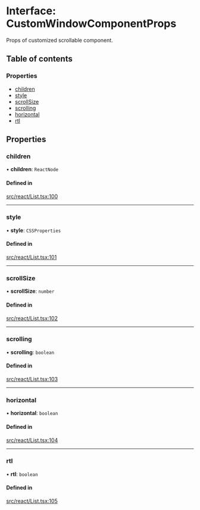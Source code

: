# Interface: CustomWindowComponentProps

Props of customized scrollable component.

## Table of contents

### Properties

- [children](CustomWindowComponentProps.md#children)
- [style](CustomWindowComponentProps.md#style)
- [scrollSize](CustomWindowComponentProps.md#scrollsize)
- [scrolling](CustomWindowComponentProps.md#scrolling)
- [horizontal](CustomWindowComponentProps.md#horizontal)
- [rtl](CustomWindowComponentProps.md#rtl)

## Properties

### children

• **children**: `ReactNode`

#### Defined in

[src/react/List.tsx:100](https://github.com/inokawa/virtua/blob/e00e786/src/react/List.tsx#L100)

___

### style

• **style**: `CSSProperties`

#### Defined in

[src/react/List.tsx:101](https://github.com/inokawa/virtua/blob/e00e786/src/react/List.tsx#L101)

___

### scrollSize

• **scrollSize**: `number`

#### Defined in

[src/react/List.tsx:102](https://github.com/inokawa/virtua/blob/e00e786/src/react/List.tsx#L102)

___

### scrolling

• **scrolling**: `boolean`

#### Defined in

[src/react/List.tsx:103](https://github.com/inokawa/virtua/blob/e00e786/src/react/List.tsx#L103)

___

### horizontal

• **horizontal**: `boolean`

#### Defined in

[src/react/List.tsx:104](https://github.com/inokawa/virtua/blob/e00e786/src/react/List.tsx#L104)

___

### rtl

• **rtl**: `boolean`

#### Defined in

[src/react/List.tsx:105](https://github.com/inokawa/virtua/blob/e00e786/src/react/List.tsx#L105)
